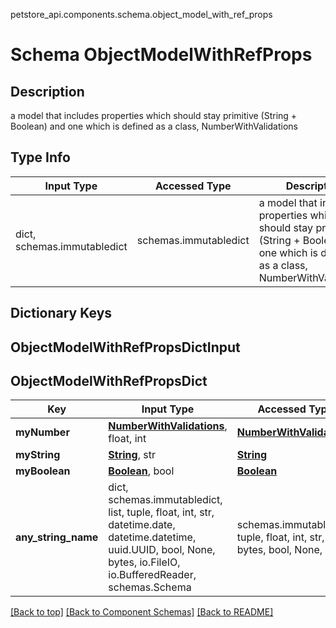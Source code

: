 petstore_api.components.schema.object_model_with_ref_props
# Schema ObjectModelWithRefProps

## Description
a model that includes properties which should stay primitive (String + Boolean) and one which is defined as a class, NumberWithValidations

## Type Info
Input Type | Accessed Type | Description | Notes
------------ | ------------- | ------------- | -------------
dict, schemas.immutabledict | schemas.immutabledict | a model that includes properties which should stay primitive (String + Boolean) and one which is defined as a class, NumberWithValidations |

## Dictionary Keys
## ObjectModelWithRefPropsDictInput
## ObjectModelWithRefPropsDict

Key | Input Type | Accessed Type | Description | Notes
------------ | ------------- | ------------- | ------------- | -------------
**myNumber** | [**NumberWithValidations**](number_with_validations.md), float, int | [**NumberWithValidations**](number_with_validations.md) |  | [optional]
**myString** | [**String**](string.md), str | [**String**](string.md) |  | [optional]
**myBoolean** | [**Boolean**](boolean.md), bool | [**Boolean**](boolean.md) |  | [optional]
**any_string_name** | dict, schemas.immutabledict, list, tuple, float, int, str, datetime.date, datetime.datetime, uuid.UUID, bool, None, bytes, io.FileIO, io.BufferedReader, schemas.Schema | schemas.immutabledict, tuple, float, int, str, bytes, bool, None, FileIO | any string name can be used but the value must be the correct type | [optional]

[[Back to top]](#top) [[Back to Component Schemas]](../../../README.md#Component-Schemas) [[Back to README]](../../../README.md)
